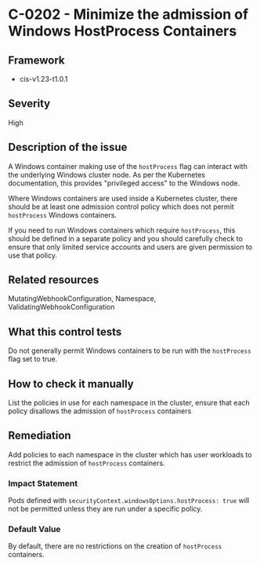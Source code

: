 # C-0202 - Minimize the admission of Windows HostProcess Containers

## Framework
* cis-v1.23-t1.0.1
 
## Severity
High

## Description of the issue
A Windows container making use of the `hostProcess` flag can interact with the underlying Windows cluster node. As per the Kubernetes documentation, this provides "privileged access" to the Windows node.

 Where Windows containers are used inside a Kubernetes cluster, there should be at least one admission control policy which does not permit `hostProcess` Windows containers.

 If you need to run Windows containers which require `hostProcess`, this should be defined in a separate policy and you should carefully check to ensure that only limited service accounts and users are given permission to use that policy.
 
## Related resources
MutatingWebhookConfiguration, Namespace, ValidatingWebhookConfiguration
 
## What this control tests 
Do not generally permit Windows containers to be run with the `hostProcess` flag set to true.
 
## How to check it manually 
List the policies in use for each namespace in the cluster, ensure that each policy disallows the admission of `hostProcess` containers
 
## Remediation
Add policies to each namespace in the cluster which has user workloads to restrict the admission of `hostProcess` containers.
 
### Impact Statement
Pods defined with `securityContext.windowsOptions.hostProcess: true` will not be permitted unless they are run under a specific policy.
 
### Default Value
By default, there are no restrictions on the creation of `hostProcess` containers.
 
